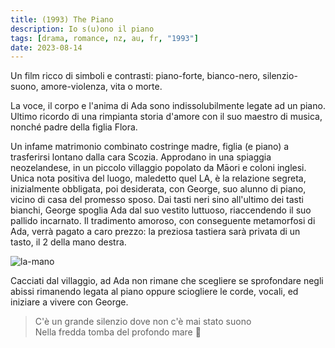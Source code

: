 ```yaml
---
title: (1993) The Piano
description: Io s(u)ono il piano
tags: [drama, romance, nz, au, fr, "1993"]
date: 2023-08-14
---
```


Un film ricco di simboli e contrasti: piano-forte,
bianco-nero, silenzio-suono, amore-violenza, vita o morte.

La voce, il corpo e l'anima di Ada sono indissolubilmente
legate ad un piano. Ultimo ricordo di una rimpianta storia
d'amore con il suo maestro di musica, nonché padre della
figlia Flora.

Un infame matrimonio combinato costringe madre, figlia (e
piano) a trasferirsi lontano dalla cara Scozia. Approdano in
una spiaggia neozelandese, in un piccolo villaggio popolato
da Māori e coloni inglesi. Unica nota positiva del luogo,
maledetto quel LA, è la relazione segreta, inizialmente
obbligata, poi desiderata, con George, suo alunno di piano,
vicino di casa del promesso sposo. Dai tasti neri sino
all'ultimo dei tasti bianchi, George spoglia Ada dal suo
vestito luttuoso, riaccendendo il suo pallido incarnato. Il
tradimento amoroso, con conseguente metamorfosi di Ada,
verrà pagato a caro prezzo: la preziosa tastiera sarà
privata di un tasto, il 2 della mano destra.

![la-mano](/la-mano.jpg)

Cacciati dal villaggio, ad Ada non rimane che scegliere se
sprofondare negli abissi rimanendo legata al piano oppure
sciogliere le corde, vocali, ed iniziare a vivere con
George.

> C'è un grande silenzio dove non c'è mai stato suono\
> Nella fredda tomba del profondo mare 🥶
